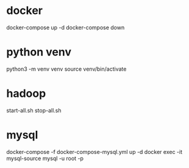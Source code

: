 # docker
docker-compose up -d
docker-compose down

# python venv
python3 -m venv venv
source venv/bin/activate

# hadoop
start-all.sh
stop-all.sh

# mysql
docker-compose -f docker-compose-mysql.yml up -d
   docker exec -it mysql-source mysql -u root -p
